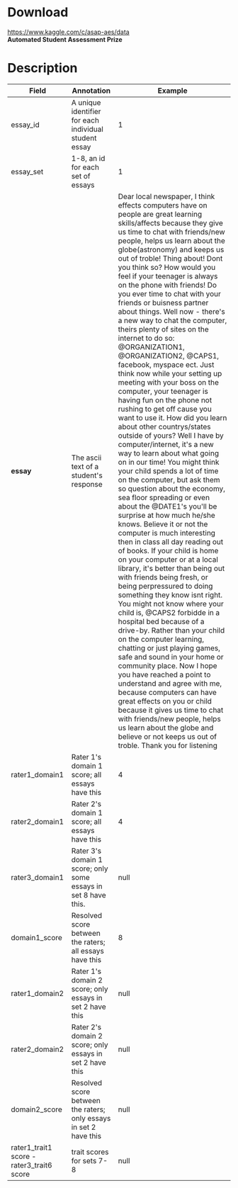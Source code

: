 # Download
https://www.kaggle.com/c/asap-aes/data<br>
**Automated Student Assessment Prize**
# Description
| Field                                     | Annotation                                                        | Example                                                                                                                                                                                                                                                                                                                                                                                                                                                                                                                                                                                                                                                                                                                                                                                                                                                                                                                                                                                                                                                                                                                                                                                                                                                                                                                                                                                                                                                                                                                                                                                                                                                                                                                                                                                                                                                                                                                                            |
| ----------------------------------------- | ----------------------------------------------------------------- | -------------------------------------------------------------------------------------------------------------------------------------------------------------------------------------------------------------------------------------------------------------------------------------------------------------------------------------------------------------------------------------------------------------------------------------------------------------------------------------------------------------------------------------------------------------------------------------------------------------------------------------------------------------------------------------------------------------------------------------------------------------------------------------------------------------------------------------------------------------------------------------------------------------------------------------------------------------------------------------------------------------------------------------------------------------------------------------------------------------------------------------------------------------------------------------------------------------------------------------------------------------------------------------------------------------------------------------------------------------------------------------------------------------------------------------------------------------------------------------------------------------------------------------------------------------------------------------------------------------------------------------------------------------------------------------------------------------------------------------------------------------------------------------------------------------------------------------------------------------------------------------------------------------------------------------------------- |
| essay_id                                  | A unique identifier for each individual student essay             | 1                                                                                                                                                                                                                                                                                                                                                                                                                                                                                                                                                                                                                                                                                                                                                                                                                                                                                                                                                                                                                                                                                                                                                                                                                                                                                                                                                                                                                                                                                                                                                                                                                                                                                                                                                                                                                                                                                                                                                  |
| essay_set                                 | 1-8, an id for each set of essays                                 | 1                                                                                                                                                                                                                                                                                                                                                                                                                                                                                                                                                                                                                                                                                                                                                                                                                                                                                                                                                                                                                                                                                                                                                                                                                                                                                                                                                                                                                                                                                                                                                                                                                                                                                                                                                                                                                                                                                                                                                  |
| **essay**                                 | The ascii text of a student's response                            | Dear local newspaper, I think effects computers have on people are great learning skills/affects because they give us time to chat with friends/new people, helps us learn about the globe(astronomy) and keeps us out of troble! Thing about! Dont you think so? How would you feel if your teenager is always on the phone with friends! Do you ever time to chat with your friends or buisness partner about things. Well now - there's a new way to chat the computer, theirs plenty of sites on the internet to do so: @ORGANIZATION1, @ORGANIZATION2, @CAPS1, facebook, myspace ect. Just think now while your setting up meeting with your boss on the computer, your teenager is having fun on the phone not rushing to get off cause you want to use it. How did you learn about other countrys/states outside of yours? Well I have by computer/internet, it's a new way to learn about what going on in our time! You might think your child spends a lot of time on the computer, but ask them so question about the economy, sea floor spreading or even about the @DATE1's you'll be surprise at how much he/she knows. Believe it or not the computer is much interesting then in class all day reading out of books. If your child is home on your computer or at a local library, it's better than being out with friends being fresh, or being perpressured to doing something they know isnt right. You might not know where your child is, @CAPS2 forbidde in a hospital bed because of a drive-by. Rather than your child on the computer learning, chatting or just playing games, safe and sound in your home or community place. Now I hope you have reached a point to understand and agree with me, because computers can have great effects on you or child because it gives us time to chat with friends/new people, helps us learn about the globe and believe or not keeps us out of troble. Thank you for listening |
| rater1_domain1                            | Rater 1's domain 1 score; all essays have this                    | 4                                                                                                                                                                                                                                                                                                                                                                                                                                                                                                                                                                                                                                                                                                                                                                                                                                                                                                                                                                                                                                                                                                                                                                                                                                                                                                                                                                                                                                                                                                                                                                                                                                                                                                                                                                                                                                                                                                                                                  |
| rater2_domain1                            | Rater 2's domain 1 score; all essays have this                    | 4                                                                                                                                                                                                                                                                                                                                                                                                                                                                                                                                                                                                                                                                                                                                                                                                                                                                                                                                                                                                                                                                                                                                                                                                                                                                                                                                                                                                                                                                                                                                                                                                                                                                                                                                                                                                                                                                                                                                                  |
| rater3_domain1                            | Rater 3's domain 1 score; only some essays in set 8 have this.    | null                                                                                                                                                                                                                                                                                                                                                                                                                                                                                                                                                                                                                                                                                                                                                                                                                                                                                                                                                                                                                                                                                                                                                                                                                                                                                                                                                                                                                                                                                                                                                                                                                                                                                                                                                                                                                                                                                                                                               |
| domain1_score                             | Resolved score between the raters; all essays have this           | 8                                                                                                                                                                                                                                                                                                                                                                                                                                                                                                                                                                                                                                                                                                                                                                                                                                                                                                                                                                                                                                                                                                                                                                                                                                                                                                                                                                                                                                                                                                                                                                                                                                                                                                                                                                                                                                                                                                                                                  |
| rater1_domain2                            | Rater 1's domain 2 score; only essays in set 2 have this          | null                                                                                                                                                                                                                                                                                                                                                                                                                                                                                                                                                                                                                                                                                                                                                                                                                                                                                                                                                                                                                                                                                                                                                                                                                                                                                                                                                                                                                                                                                                                                                                                                                                                                                                                                                                                                                                                                                                                                               |
| rater2_domain2                            | Rater 2's domain 2 score; only essays in set 2 have this          | null                                                                                                                                                                                                                                                                                                                                                                                                                                                                                                                                                                                                                                                                                                                                                                                                                                                                                                                                                                                                                                                                                                                                                                                                                                                                                                                                                                                                                                                                                                                                                                                                                                                                                                                                                                                                                                                                                                                                               |
| domain2_score                             | Resolved score between the raters; only essays in set 2 have this | null                                                                                                                                                                                                                                                                                                                                                                                                                                                                                                                                                                                                                                                                                                                                                                                                                                                                                                                                                                                                                                                                                                                                                                                                                                                                                                                                                                                                                                                                                                                                                                                                                                                                                                                                                                                                                                                                                                                                               |
| rater1_trait1 score - rater3_trait6 score | trait scores for sets 7-8                                         | null                                                                                                                                                                                                                                                                                                                                                                                                                                                                                                                                                                                                                                                                                                                                                                                                                                                                                                                                                                                                                                                                                                                                                                                                                                                                                                                                                                                                                                                                                                                                                                                                                                                                                                                                                                                                                                                                                                                                               |
